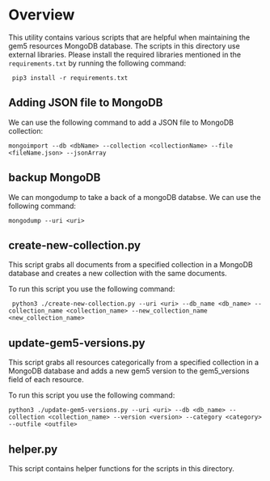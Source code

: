 # Overview

This utility contains various scripts that are helpful when maintaining the gem5 resources MongoDB database.
The scripts in this directory use external libraries. Please install the required libraries mentioned in the
`requirements.txt` by running the following command:

```
 pip3 install -r requirements.txt
```

## Adding JSON file to MongoDB

We can use the following command to add a JSON file to MongoDB collection:

```
mongoimport --db <dbName> --collection <collectionName> --file <fileName.json> --jsonArray
```

## backup MongoDB

We can mongodump to take a back of a mongoDB databse. We can use the following command:

```
mongodump --uri <uri>
```

## create-new-collection.py

This script grabs all documents from a specified collection in a MongoDB database and creates a new collection with the same documents.

To run this script you use the following command:

```
 python3 ./create-new-collection.py --uri <uri> --db_name <db_name> --collection_name <collection_name> --new_collection_name <new_collection_name>
```

## update-gem5-versions.py

This script grabs all resources categorically from a specified collection in a MongoDB
database and adds a new gem5 version to the gem5_versions field of each
resource.

To run this script you use the following command:

```
python3 ./update-gem5-versions.py --uri <uri> --db <db_name> --collection <collection_name> --version <version> --category <category> --outfile <outfile>
```

## helper.py

 This script  contains helper functions for the scripts in this directory.
